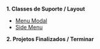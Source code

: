 __1. Classes de Suporte / Layout__ </br>
  * [Menu Modal](https://github.com/Git-RenatoAlcantara/Ios-Projetos/tree/master/MenuPopUp)
  * [Side Menu](https://github.com/Git-RenatoAlcantara/Ios-Projetos/tree/master/SideMenu)

__2. Projetos Finalizados / Terminar__ </br>
